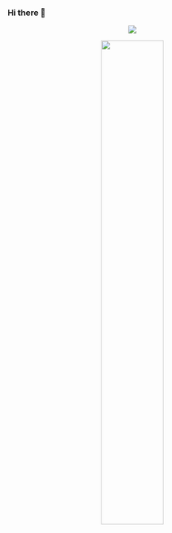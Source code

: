 ### Hi there 👋

<p align = "center">
  <img src="https://github-readme-stats.vercel.app/api?username=Sherlock-White&count_private=true&show_icons=true&hide_border=true&bg_color=25,050A27,4A54BC&title_color=ffffff&text_color=cccccc&icon_color=4A54BC&border_radius=5" />
</p>
  
<p align = "center">
  <img src="https://github-profile-trophy.vercel.app/?username=Sherlock-White&column=5&row=1&no-bg=false&margin-w=10&no-frame=false" width="50%"/>
</p>
<!--
- 🔭 I’m currently working on ...
- 🌱 I’m currently learning ...
-  I’m looking to collaborate on ...
- 🤔 I’m looking for help with ...
- 💬 Ask me about ...
-  How to reach me: ...
-  Pronouns: ...
-  Fun fact: ...
-->
